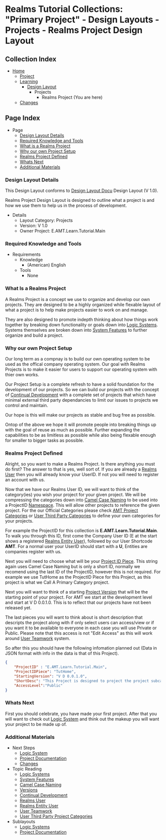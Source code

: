 [Page]:https://github.com/Ancient-Majik-Tech/Learn.Tutorial.Collections/blob/main/Design%20Layout/Project/RealmsProject_DL.md

[Page Home]:https://github.com/Ancient-Majik-Tech/Learn.Tutorial.Collections/blob/main/README.md
[Page Learn Home]:https://github.com/Ancient-Majik-Tech/Learn.Tutorial.Collections/blob/main/Learn/Learn_Home.md
[Page Project Home]:https://github.com/Ancient-Majik-Tech/Learn.Tutorial.Collections/blob/main/Project/ProjectHome.md
[Page Changes Home]:https://github.com/Ancient-Majik-Tech/Learn.Tutorial.Collections/blob/main/Changes/ChangeLog.md
[Page DL Home]:https://github.com/Ancient-Majik-Tech/Learn.Tutorial.Collections/blob/main/Design%20Layout/DesignLayouts_Home.md

[Sec WhatsNext]:https://github.com/Ancient-Majik-Tech/Learn.Tutorial.Collections/blob/main/Design%20Layout/Project/RealmsProject_DL.md#whats-next
[Sec Details]:https://github.com/Ancient-Majik-Tech/Learn.Tutorial.Collections/blob/main/Design%20Layout/Project/RealmsProject_DL.md#design-layout-details
[Sec Require]:https://github.com/Ancient-Majik-Tech/Learn.Tutorial.Collections/blob/main/Design%20Layout/Project/RealmsProject_DL.md#required-knowledge-and-tools
[Sec Desc]:https://github.com/Ancient-Majik-Tech/Learn.Tutorial.Collections/blob/main/Design%20Layout/Project/RealmsProject_DL.md#what-is-a-realms-project
[Sec Setup]:https://github.com/Ancient-Majik-Tech/Learn.Tutorial.Collections/blob/main/Design%20Layout/Project/RealmsProject_DL.md#why-our-own-project-setup
[Sec Defined]:https://github.com/Ancient-Majik-Tech/Learn.Tutorial.Collections/blob/main/Design%20Layout/Project/RealmsProject_DL.md#realms-project-defined
[Sec OtherLinks]:https://github.com/Ancient-Majik-Tech/Learn.Tutorial.Collections/blob/main/Design%20Layout/Project/RealmsProject_DL.md#additional-materials

[DL Docu DL]:https://github.com/Ancient-Majik-Tech/Learn.Tutorial.Collections/blob/main/Design%20Layout/Docu/DesignLayoutDocu_DL.md

[DL Proj Feat]:https://github.com/Ancient-Majik-Tech/Learn.Tutorial.Collections/blob/main/Design%20Layout/Project/SystemFeat_DL.md
[DL Proj System]:https://github.com/Ancient-Majik-Tech/Learn.Tutorial.Collections/blob/main/Design%20Layout/Project/LogicSystem_DL.md
[DL Proj Categories]:https://github.com/Ancient-Majik-Tech/Learn.Tutorial.Collections/blob/main/Design%20Layout/Project/AMTCategories_DL.md
[DL Proj Changes]:https://github.com/Ancient-Majik-Tech/Learn.Tutorial.Collections/blob/main/Design%20Layout/Project/Changes_DL.md
[DL Proj Docu]:link

[DL Design CamelCase]:https://github.com/Ancient-Majik-Tech/Learn.Tutorial.Collections/blob/main/Design%20Layout/Design/CamelCaseNaming_DL.md
[DL Design Namespace]:https://github.com/Ancient-Majik-Tech/Learn.Tutorial.Collections/blob/main/Design%20Layout/Design/Namespace_DL.md
[DL Design Versions]:https://github.com/Ancient-Majik-Tech/Learn.Tutorial.Collections/blob/main/Design%20Layout/Design/Versions_DL.md
[DL Design Continual]:https://github.com/Ancient-Majik-Tech/Learn.Tutorial.Collections/blob/main/Design%20Layout/Design/ContinualDevelopment_DL.md
[DL Design IDPieces]:https://github.com/Ancient-Majik-Tech/Learn.Tutorial.Collections/blob/main/Design%20Layout/Design/IDPieces_DL.md

[DL Design System]:https://github.com/Ancient-Majik-Tech/Learn.Tutorial.Collections/blob/main/Design%20Layout/Design/LogicSystemDesign_DL.md

[DL User]:https://github.com/Ancient-Majik-Tech/Learn.Tutorial.Collections/blob/main/Design%20Layout/User/RealmsUser_DL.md
[DL User Entity]:https://github.com/Ancient-Majik-Tech/Learn.Tutorial.Collections/blob/main/Design%20Layout/User/RealmsEntityUser_DL.md
[DL User Teamwork]:https://github.com/Ancient-Majik-Tech/Learn.Tutorial.Collections/blob/main/Design%20Layout/User/UserTeamwork_DL.md

[DL 3RDParty User Categories]:https://github.com/Ancient-Majik-Tech/Learn.Tutorial.Collections/blob/main/Design%20Layout/ThirdParty/UserDefinedCategories_DL.md

# Realms Tutorial Collections: "Primary Project" - Design Layouts - Projects - Realms Project Design Layout

## Collection Index

- [Home][Page Home] 
	- [Project][Page Project Home]
	- [Learning][Page Learn Home]
		- [Design Layout][Page DL Home]
			- Projects
				- Realms Project (You are here)
	- [Changes][Page Changes Home]

## Page Index

- Page
	- [Design Layout Details][Sec Details]
	- [Required Knowledge and Tools][Sec Require]
	- [What is a Realms Project][Sec Desc]
	- [Why our own Project Setup][Sec Setup]
	- [Realms Project Defined][Sec Defined]
	- [Whats Next][Sec WhatsNext]
	- [Additional Materials][Sec OtherLinks]

### Design Layout Details

This Design Layout conforms to [Design Layout Docu][DL Docu DL] Design Layout (V 1.0).

Realms Project Design Layout is designed to outline what a project is and how we use them to help us in the process of development.

- Details
	- Layout Category: Projects
	- Version: V 1.0
	- Owner Project: E.AMT.Learn.Tutorial.Main
	

### Required Knowledge and Tools

- Requirements
	- Knowledge
		- (American) English
	- Tools
		- None

### What Is a Realms Project

A Realms Project is a concept we use to organize and develop our own projects. They are designed to be a highly organized while flexable layout of what a project is to help make projects easier to work on and manage.

They are also designed to promote indepth thinking about how things work together by breaking down functionality or goals down into [Logic Systems][DL Proj System]. Systems themselves are broken down into [System Features][DL Proj Feat] to further organize and build a project.

### Why our own Project Setup

Our long term as a compnay is to build our own operating system to be used as the offical company operating system. Our goal with Realms Projects is to make it easier for users to support our operating system with thier own works.

Our Project Setup is a complete refresh to have a solid foundation for the development of our projects. So we can build our projects with the concept of [Continual Development][DL Design Continual] with a complete set of projects that which have minimal external third party dependancies to limit our issues to projects we control and maintain.

Our hope is this will make our projects as stable and bug free as possible.

Ontop of the above we hope it will promote people into breaking things up with the goal of reuse as much as possible. Further expanding the capabilities to be as limitless as possible while also being flexable enough for smaller to bigger tasks as possible.

### Realms Project Defined

Alright, so you want to make a Realms Project. Is there anything you must do first? The answer to that is yes, well sort of. If you are already a [Realms User][DL User] then you will already know your UserID. If not you will need to register an account with us.

Now that we have our Realms User ID, we will want to think of the category(ies) you wish your project for your given project. We will be compressing the categories down into [Camel Case Naming][DL Design CamelCase] to be used into a ProjectID [Namespace][DL Design Namespace]. This will allow other projects to reference the given project. For the our Official Categories please check [AMT Project Categories][DL Proj Categories] or [User Third Party Categories][DL 3RDParty User Categories] to define your own categories for your projects.

For example the ProjectID for this collection is **E.AMT.Learn.Tutorial.Main**. To walk you through this ID, first come the Company User ID (E at the start shows a registered [Realms Entity User][DL User Entity]), followed by our User Shortcode **AMT**. For a normal user your UserID should start with a **U**, Entities are companies register with us.

Next you will need to choose what will be your [Project ID Piece][DL Design IDPieces]. This string again uses Camel Case Naming but is only a short ID, normally we recomend using the last ID of the ProjectID, however this is not required. For example we use TutHome as the ProjectID Piece for this Project, as this project is what we Call A Primary Category project.

Next you will want to think of a starting [Project Version][DL Design Versions] that will be the starting point of your project. For AMT we start at the development level and start at V D 0.0.1.0. This is to reflect that our projects have not been released yet.

The last pieces you will want to think about is short description that descripts the project along with if only select users can access/view or if you want it to be available to everyone in each case you will use Private or Public. Please note that this access is not "Edit Access" as this will work around [User Teamwork][DL User Teamwork] system.

So after this you should have the following infomation planned out (Data in JSON format with info in the data is that of this Project).

```json
{
	"ProjectID" : "E.AMT.Learn.Tutorial.Main",
	"ProjectIDPiece": "TutHome",
	"StartingVersion": "V D 0.0.1.0",
	"ShortDesc": "This Project is designed to project the project subcategory [Tutorial] of the [Learn] category to make our projects much cleaner and easier to understand and use",
	"AccessLevel":"Public"
}
```

### Whats Next

First you should celebrate, you have made your first project. After that you will want to check out [Logic System][DL Design System] and think out the makeup you will want your project to be made up of.

### Additional Materials

- Next Steps
	- [Logic System][DL Proj System]
	- [Project Documentation][DL Proj Docu]
	- [Changes][DL Proj Changes]
- Topic Reading
	- [Logic Systems][DL Proj System]
	- [System Features][DL Proj Feat]
	- [Camel Case Naming][DL Design CamelCase]
	- [Versions][DL Design Versions]
	- [Continual Development][DL Design Continual]
	- [Realms User][DL User]
	- [Realms Entity User][DL User Entity]
	- [User Teamwork][DL User Teamwork]
	- [User Third Party Project Categories][DL 3RDParty User Categories]
- Sublayouts
	- [Logic Systems][DL Proj System]
	- [Project Documentation][DL Proj Docu]